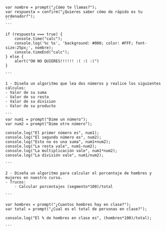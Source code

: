 ````
var nombre = prompt("¿Cómo te llamas?");
var respuesta = confirm("¿Quieres saber cómo de rápido es tu ordenador?");
```
```

if (respuesta === true) {
	console.time("calc");
	console.log('%c %s', 'background: #000; color: #FFF; font-size:25px;', nombre);
	console.timeEnd("calc");
} else {
    alert("OH NO QUIERES!!!!!! :( :( :(")
}

```

1 - Diseña un algoritmo que lea dos números y realice los siguientes cálculos:
- Valor de su suma
- Valor de su resta
- Valor de su division
- Valor de su producto

```
var num1 = prompt("Dime un número");
var num2 = prompt("Dime otro número");

console.log("El primer número es", num1);
console.log("El segundo número es", num2);
console.log("Esto no es una suma", num1+num2);
console.log("La resta vale", num1-num2);
console.log("La multiplicación vale", num1*num2);
console.log("La división vale", num1/num2);

```

2 - Diseña un algoritmo para calcular el porcentaje de hombres y mujeres en nuestro curso.
- Trucos:
	- Calcular porcentajes (segmento*100)/total

```

var hombres = prompt("¿Cuantos hombres hay en clase?");
var total = prompt("¿Cual es el total de personas en clase?");

console.log("El % de hombres en clase es", (hombres*100)/total);

```